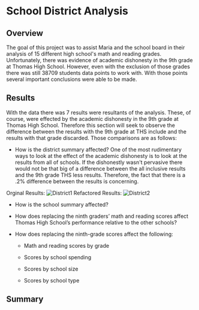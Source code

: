 # School District Analysis
## Overview
The goal of this project was to assist Maria and the school board in their analysis of 15 different high school's math
and reading grades. Unfortunately, there was evidence of academic dishonesty in the 9th grade at Thomas High School.
However, even with the exclusion of those grades there was still 38709 students data points to work with. With those 
points several important conclusions were able to be made.

## Results
With the data there was 7 results were resultants of the analysis. These, of course, were effected by the academic 
dishonesty in the 9th grade at Thomas High School. Therefore this section will seek to observe the difference between
the results with the 9th grade at THS include and the results with that grade discarded. Those comparisons are as
follows:

* How is the district summary affected?
One of the most rudimentary ways to look at the effect of the academic dishonesty is to look at the results from all of 
schools. If the dishonestly wasn't pervasive there would not be that big of a difference between the all inclusive
results and the 9th grade THS less results. Therefore, the fact that there is a .2% difference between the results
is concerning.

Orginal Results:
![District1](https://user-images.githubusercontent.com/71234992/96401105-4fae1d00-1187-11eb-8018-bcceb3a09ac7.PNG)
Refactored Results:
![District2](https://user-images.githubusercontent.com/71234992/96401106-4fae1d00-1187-11eb-83a0-0499803df87c.PNG)

* How is the school summary affected?


* How does replacing the ninth graders’ math and reading scores affect Thomas High School’s performance relative to the 
other schools?

* How does replacing the ninth-grade scores affect the following:

    * Math and reading scores by grade

    * Scores by school spending
    
    * Scores by school size
    
    * Scores by school type

## Summary